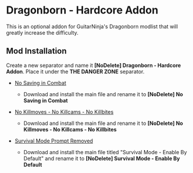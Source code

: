 # Dragonborn - Hardcore Addon
This is an optional addon for GuitarNinja's Dragonborn modlist that will greatly increase the difficulty.



## Mod Installation
Create a new separator and name it **[NoDelete] Dragonborn - Hardcore Addon**. Place it under the **THE DANGER ZONE** separator.

- [No Saving in Combat](https://www.nexusmods.com/skyrimspecialedition/mods/29914)
  - Download and install the main file and rename it to **[NoDelete] No Saving in Combat**

- [No Killmoves - No Killcams - No Killbites](https://www.nexusmods.com/skyrimspecialedition/mods/13395)
  - Download and install the main file and rename it to **[NoDelete] No Killmoves - No Killcams - No Killbites**

- [Survival Mode Prompt Removed](https://www.nexusmods.com/skyrimspecialedition/mods/59049)
  - Download and install the main file titled "Survival Mode - Enable By Default" and rename it to **[NoDelete] Survival Mode - Enable By Default**
